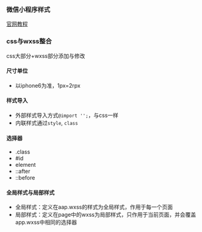 ### 微信小程序样式

[官网教程](https://developers.weixin.qq.com/miniprogram/dev/framework/view/wxss.html)

### css与wxss整合

css大部分+wxss部分添加与修改

#### 尺寸单位

* 以iphone6为准，1px=2rpx

#### 样式导入

* 外部样式导入方式`@import '';`，与css一样
* 内联样式通过`style`, `class`

#### 选择器

* .class
* #id
* element
* ::after
* ::before

#### 全局样式与局部样式

* 全局样式：定义在aap.wxss的样式为全局样式，作用于每一个页面
* 局部样式：定义在page中的wxss为局部样式，只作用于当前页面，并会覆盖app.wxss中相同的选择器
